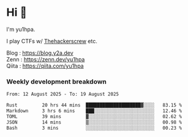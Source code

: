 # Hi 👋

I'm yu1hpa.

I play CTFs w/ [Thehackerscrew](https://www.thehackerscrew.team/) etc.

Blog : https://blog.y2a.dev  
Zenn : https://zenn.dev/yu1hpa  
Qiita : https://qiita.com/yu1hpa  

### Weekly development breakdown

<!--START_SECTION:waka-->

```txt
From: 12 August 2025 - To: 19 August 2025

Rust         20 hrs 44 mins  ████████████████████▓░░░░   83.15 %
Markdown     3 hrs 6 mins    ███░░░░░░░░░░░░░░░░░░░░░░   12.46 %
TOML         39 mins         ▓░░░░░░░░░░░░░░░░░░░░░░░░   02.62 %
JSON         14 mins         ▒░░░░░░░░░░░░░░░░░░░░░░░░   00.98 %
Bash         3 mins          ░░░░░░░░░░░░░░░░░░░░░░░░░   00.23 %
```

<!--END_SECTION:waka-->

